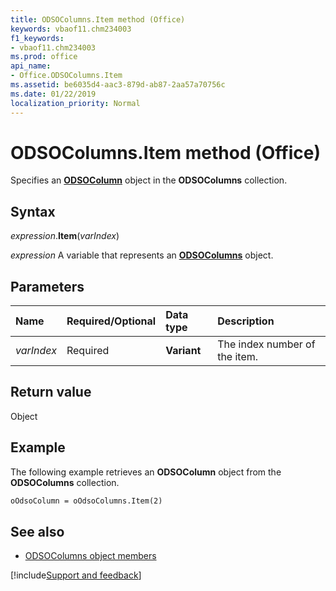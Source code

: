 ```yaml
---
title: ODSOColumns.Item method (Office)
keywords: vbaof11.chm234003
f1_keywords:
- vbaof11.chm234003
ms.prod: office
api_name:
- Office.ODSOColumns.Item
ms.assetid: be6035d4-aac3-879d-ab87-2aa57a70756c
ms.date: 01/22/2019
localization_priority: Normal
---
```



# ODSOColumns.Item method (Office)

Specifies an **[ODSOColumn](Office.ODSOColumn.md)** object in the **ODSOColumns** collection.


## Syntax

_expression_.**Item**(_varIndex_)

_expression_ A variable that represents an **[ODSOColumns](Office.ODSOColumns.md)** object.


## Parameters

|Name|Required/Optional|Data type|Description|
|:-----|:-----|:-----|:-----|
| _varIndex_|Required|**Variant**|The index number of the item.|

## Return value

Object


## Example

The following example retrieves an **ODSOColumn** object from the **ODSOColumns** collection.


```vb
oOdsoColumn = oOdsoColumns.Item(2)
```


## See also

- [ODSOColumns object members](overview/Library-Reference/odsocolumns-members-office.md)



[!include[Support and feedback](~/includes/feedback-boilerplate.md)]